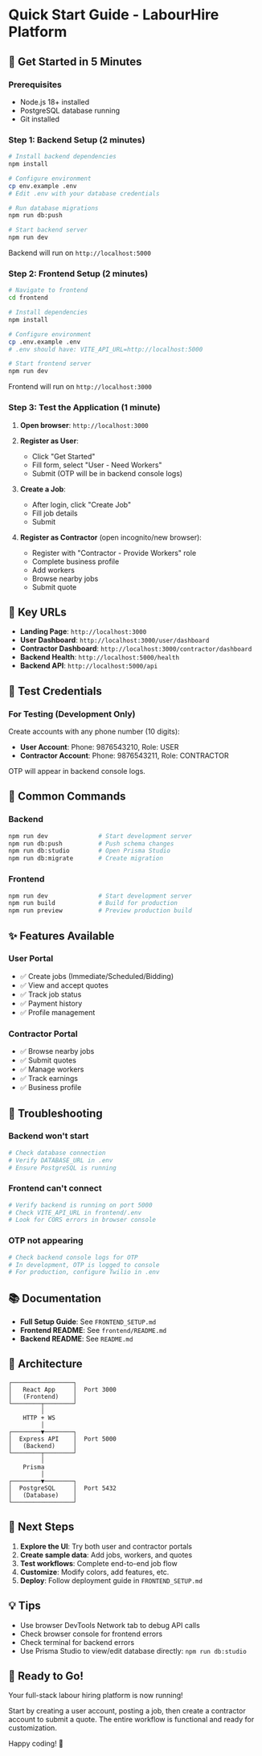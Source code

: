 # Quick Start Guide - LabourHire Platform

## 🚀 Get Started in 5 Minutes

### Prerequisites
- Node.js 18+ installed
- PostgreSQL database running
- Git installed

### Step 1: Backend Setup (2 minutes)

```bash
# Install backend dependencies
npm install

# Configure environment
cp env.example .env
# Edit .env with your database credentials

# Run database migrations
npm run db:push

# Start backend server
npm run dev
```

Backend will run on `http://localhost:5000`

### Step 2: Frontend Setup (2 minutes)

```bash
# Navigate to frontend
cd frontend

# Install dependencies
npm install

# Configure environment
cp .env.example .env
# .env should have: VITE_API_URL=http://localhost:5000

# Start frontend server
npm run dev
```

Frontend will run on `http://localhost:3000`

### Step 3: Test the Application (1 minute)

1. **Open browser**: `http://localhost:3000`

2. **Register as User**:
   - Click "Get Started"
   - Fill form, select "User - Need Workers"
   - Submit (OTP will be in backend console logs)

3. **Create a Job**:
   - After login, click "Create Job"
   - Fill job details
   - Submit

4. **Register as Contractor** (open incognito/new browser):
   - Register with "Contractor - Provide Workers" role
   - Complete business profile
   - Add workers
   - Browse nearby jobs
   - Submit quote

## 🎯 Key URLs

- **Landing Page**: `http://localhost:3000`
- **User Dashboard**: `http://localhost:3000/user/dashboard`
- **Contractor Dashboard**: `http://localhost:3000/contractor/dashboard`
- **Backend Health**: `http://localhost:5000/health`
- **Backend API**: `http://localhost:5000/api`

## 📱 Test Credentials

### For Testing (Development Only)

Create accounts with any phone number (10 digits):
- **User Account**: Phone: 9876543210, Role: USER
- **Contractor Account**: Phone: 9876543211, Role: CONTRACTOR

OTP will appear in backend console logs.

## 🔧 Common Commands

### Backend
```bash
npm run dev              # Start development server
npm run db:push          # Push schema changes
npm run db:studio        # Open Prisma Studio
npm run db:migrate       # Create migration
```

### Frontend
```bash
npm run dev              # Start development server
npm run build            # Build for production
npm run preview          # Preview production build
```

## ✨ Features Available

### User Portal
- ✅ Create jobs (Immediate/Scheduled/Bidding)
- ✅ View and accept quotes
- ✅ Track job status
- ✅ Payment history
- ✅ Profile management

### Contractor Portal
- ✅ Browse nearby jobs
- ✅ Submit quotes
- ✅ Manage workers
- ✅ Track earnings
- ✅ Business profile

## 🐛 Troubleshooting

### Backend won't start
```bash
# Check database connection
# Verify DATABASE_URL in .env
# Ensure PostgreSQL is running
```

### Frontend can't connect
```bash
# Verify backend is running on port 5000
# Check VITE_API_URL in frontend/.env
# Look for CORS errors in browser console
```

### OTP not appearing
```bash
# Check backend console logs for OTP
# In development, OTP is logged to console
# For production, configure Twilio in .env
```

## 📚 Documentation

- **Full Setup Guide**: See `FRONTEND_SETUP.md`
- **Frontend README**: See `frontend/README.md`
- **Backend README**: See `README.md`

## 🎨 Architecture

```
┌─────────────────┐
│   React App     │  Port 3000
│   (Frontend)    │
└────────┬────────┘
         │
    HTTP + WS
         │
┌────────▼────────┐
│  Express API    │  Port 5000
│   (Backend)     │
└────────┬────────┘
         │
    Prisma
         │
┌────────▼────────┐
│  PostgreSQL     │  Port 5432
│   (Database)    │
└─────────────────┘
```

## 🚀 Next Steps

1. **Explore the UI**: Try both user and contractor portals
2. **Create sample data**: Add jobs, workers, and quotes
3. **Test workflows**: Complete end-to-end job flow
4. **Customize**: Modify colors, add features, etc.
5. **Deploy**: Follow deployment guide in `FRONTEND_SETUP.md`

## 💡 Tips

- Use browser DevTools Network tab to debug API calls
- Check browser console for frontend errors
- Check terminal for backend errors
- Use Prisma Studio to view/edit database directly: `npm run db:studio`

## 🌟 Ready to Go!

Your full-stack labour hiring platform is now running!

Start by creating a user account, posting a job, then create a contractor account to submit a quote. The entire workflow is functional and ready for customization.

Happy coding! 🎉
